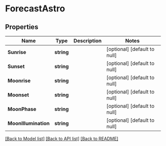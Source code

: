 # ForecastAstro

## Properties
Name | Type | Description | Notes
------------ | ------------- | ------------- | -------------
**Sunrise** | **string** |  | [optional] [default to null]
**Sunset** | **string** |  | [optional] [default to null]
**Moonrise** | **string** |  | [optional] [default to null]
**Moonset** | **string** |  | [optional] [default to null]
**MoonPhase** | **string** |  | [optional] [default to null]
**MoonIllumination** | **string** |  | [optional] [default to null]

[[Back to Model list]](../README.md#documentation-for-models) [[Back to API list]](../README.md#documentation-for-api-endpoints) [[Back to README]](../README.md)


